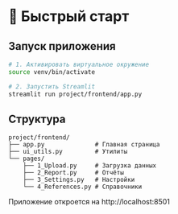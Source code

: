 # 🚀 Быстрый старт

## Запуск приложения

```bash
# 1. Активировать виртуальное окружение
source venv/bin/activate

# 2. Запустить Streamlit
streamlit run project/frontend/app.py
```

## Структура

```
project/frontend/
├── app.py              # Главная страница
├── ui_utils.py         # Утилиты
└── pages/
    ├── 1_Upload.py     # Загрузка данных
    ├── 2_Report.py     # Отчёты
    ├── 3_Settings.py   # Настройки
    └── 4_References.py # Справочники
```

Приложение откроется на http://localhost:8501
